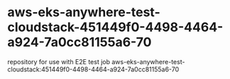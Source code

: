 # aws-eks-anywhere-test-cloudstack-451449f0-4498-4464-a924-7a0cc81155a6-70
repository for use with E2E test job aws-eks-anywhere-test-cloudstack:451449f0-4498-4464-a924-7a0cc81155a6-70
